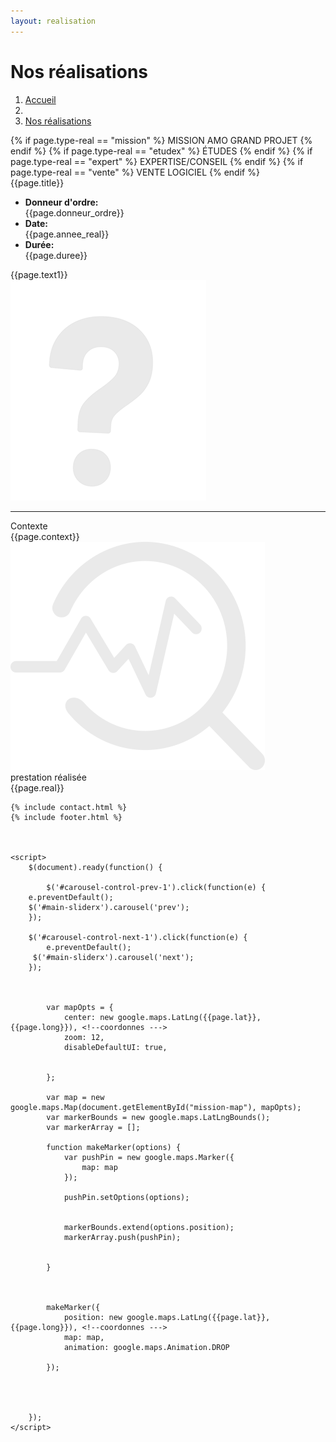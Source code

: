```yaml
---
layout: realisation
---
```

<!--realisations-->
<div class="competence rejoignez-nous train text-center">
        <div class="container  h-100">
            <div class="row h-100 justify-content-center align-items-center">
                <h1 class="header-realisation" data-aos="fade-up" data-aos-delay="">
                    Nos réalisations
                </h1>
            </div>
 <ol class="breadcrumb size-bread">
                <li class="breadcrumb-item "><a href="" class="item-1">Accueil</a></li>
                <li class="breadcrumb-item "><i class="fa fa-angle-double-right "></i></li>
                <li class="breadcrumb-item active"><a href="{{ site.baseurl }}/realisations" class="item-1">Nos réalisations</a>
                </li>
            </ol>
        </div>
    </div>
    <!---mission-->
    <section class="mission mt-5">
        <div class="container">
            <div class="col-md-12">
                <div class="title-section"  data-aos="fade-up" data-aos-delay="400">
                {% if page.type-real == "mission" %}
                 MISSION AMO GRAND PROJET
                 {% endif %}
                 {% if page.type-real == "etudex" %}
                  ÉTUDES
                 {% endif %}
                 {% if page.type-real == "expert" %}
                  EXPERTISE/CONSEIL
                  {% endif %}
                  {% if page.type-real == "vente" %}
                   VENTE LOGICIEL
                 {% endif %}          
                </div>
                <div class="title-section-sub mb-2"  data-aos="fade-up" data-aos-delay="400">{{page.title}}</div>
                <div class="row ">
                    <div class="col-md-8 paragraphe-etudes" data-aos="fade-right" data-aos="fade-up" data-aos-delay="800">
    <ul class="ul-mission p-0 mt-4 mb-4 color-gray">
                            <li class="li-mission pt-2">
                                <div class="col-12 m-0 p-0 ">
                                    <div class="row m-0 p-0">
                                        <div class="col-4 m-0 p-0"><b>Donneur d'ordre:</b></div>
                                        <div class="col-8 m-0 p-0">{{page.donneur_ordre}}</div>
                                    </div>
                                </div>
                            </li>
                            <!-- Donneur d’ordre  -->
                            <li class="li-mission pt-2">
                                <div class="col-12 m-0 p-0 ">
                                    <div class="row m-0 p-0">
                                        <div class="col-4 m-0 p-0"><b>Date:</b></div>
                                        <div class="col-8 m-0 p-0">{{page.annee_real}}</div>
                                    </div>
                                </div>
                            </li>
                            <!-- Année de réalisation  -->
                            <li class="li-mission pt-2">
                                <div class="col-12 m-0 p-0 ">
                                    <div class="row m-0 p-0">
                                        <div class="col-4 m-0 p-0"><b>Durée:</b></div>
                                        <div class="col-8 m-0 p-0">{{page.duree}}</div>
                                    </div>
                                </div>
                            </li>
                <!--laisser comme ca contenu manquant -->
                  </ul>
                   <div class=" mt-3 pt-3  pb-5 " markdown="1">
                            {{page.text1}}
                  </div>
                    </div>
                    <div class="col-md-4 text-center d-none d-md-block " data-aos="fade-left" data-aos-delay="1200">
                        <img class="interrogation img-fluid" src="../assets/img/page-nos-metiers/icon-quest.png">
                    </div>
                 </div>
            </div>
            <hr>
        </div>
    </section>
  <!---contexte-->
    <section class="contexte mt-100 pt-5 pb-5">
        <div class="container">
            <div class="col-md-12">
                <div class="row">
                    <div class="col-md-8" data-aos="fade-right" data-aos="fade-up" data-aos-delay="">
                        <div class="title-section">
                            Contexte
                        </div>
                        <div class="paragraphe-etudes mt-5" markdown="1">
                            {{page.context}}
                        </div>
                    </div>
                    <div class="col-md-4 text-center d-none d-md-block" data-aos="fade-left" data-aos="fade-up" data-aos-delay="400">
                        <img class="img-fluid" src="../assets/img/page-competances/icon1-etudes.png">
                    </div>
               </div>
            </div>
        </div>
    </section>
    <div class="container-fluid-etude  pt-5 pb-5 mt-5 mb-5">
        <div class="row">
            <div class=" col-lg-6 col-md-12  col-sm-12 pl-0 pr-0 etude-container-img pb-5" data-aos="fade-right" data-aos-delay="">
                <div id="mission-map" width="100%" class="g_map_2">
  </div>
            </div>
            <div id="mission-map-desc" class="col-lg-6 col-md-12 col-sm-12  pl-0 etude-container-right"  data-aos="fade-left" data-aos-delay="300">
                <div class="card-etude  width">
                    <div class="title-card-etude pl-0">
                        prestation réalisée
                    </div>
                    <div class="liste-card-etude para-white  p-0" markdown="1">
                        <!-- Réalisation -->
                     {{page.real}}                  
                    </div>
            </div>
        </div>
    </div>
</div>

    {% include contact.html %}
    {% include footer.html %}

    

    <script>
        $(document).ready(function() {

            $('#carousel-control-prev-1').click(function(e) {
        e.preventDefault();
        $('#main-sliderx').carousel('prev');
        });

        $('#carousel-control-next-1').click(function(e) {
            e.preventDefault();
         $('#main-sliderx').carousel('next');
        });



            var mapOpts = {
                center: new google.maps.LatLng({{page.lat}}, {{page.long}}), <!--coordonnes --->
                zoom: 12,
                disableDefaultUI: true,


            };

            var map = new google.maps.Map(document.getElementById("mission-map"), mapOpts);
            var markerBounds = new google.maps.LatLngBounds();
            var markerArray = [];

            function makeMarker(options) {
                var pushPin = new google.maps.Marker({
                    map: map
                });

                pushPin.setOptions(options);


                markerBounds.extend(options.position);
                markerArray.push(pushPin);


            }



            makeMarker({
                position: new google.maps.LatLng({{page.lat}}, {{page.long}}), <!--coordonnes --->
                map: map,
                animation: google.maps.Animation.DROP

            });




        });
    </script>